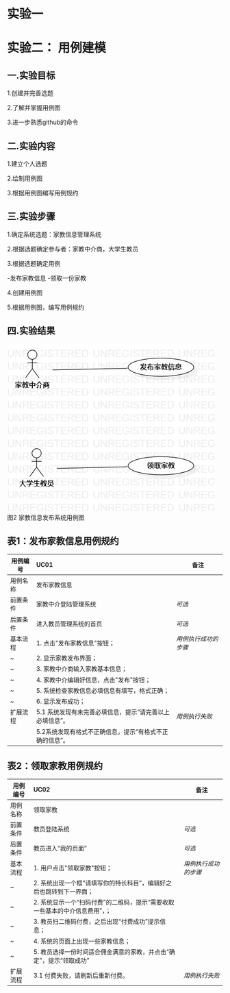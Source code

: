 # 实验一

# 实验二： 用例建模

## 一.实验目标

1.创建并完善选题

2.了解并掌握用例图

3.进一步熟悉github的命令

## 二.实验内容

1.建立个人选题

2.绘制用例图

3.根据用例图编写用例规约

## 三.实验步骤

1.确定系统选题：家教信息管理系统

2.根据选题确定参与者：家教中介商，大学生教员

3.根据选题确定用例

-发布家教信息
-领取一份家教

4.创建用例图

5.根据用例图，编写用例规约

## 四.实验结果

![用例图](./model2.jpg)  
图2 家教信息发布系统用例图

## 表1：发布家教信息用例规约  

用例编号  | UC01 | 备注  
-|:-|-  
用例名称  | 发布家教信息  |   
前置条件  |   家教中介登陆管理系统   | *可选*   
后置条件  |   进入教员管理系统的首页   | *可选*   
基本流程  | 1. 点击"发布家教信息"按钮；  |*用例执行成功的步骤*
~| 2. 显示家教发布界面；  |   
~| 3. 家教中介商输入家教基本信息；  |   
~| 4. 家教中介编辑好信息，点击"发布"按钮；  |       
~| 5. 系统检查家教信息必填信息有填写，格式正确；  | 
~| 6. 显示发布成功；  | 
扩展流程  | 5.1 系统发现有未完善必填信息，提示“请完善以上必填信息”。  |*用例执行失败*    
          | 5.2系统发现有格式不正确信息，提示“有格式不正确的信息”。  |



## 表2：领取家教用例规约  

用例编号  | UC02 | 备注  
-|:-|-  
用例名称  | 领取家教 |   
前置条件  |   教员登陆系统   | *可选*   
后置条件  |   教员进入“我的页面”| *可选*   
基本流程  | 1. 用户点击"领取家教"按钮；  |*用例执行成功的步骤*    
~| 2. 系统出现一个框“请填写你的特长科目”，编辑好之后也跳转到下一界面；  |
~| 2. 系统显示一个“扫码付费”的二维码，提示“需要收取一些基本的中介信息费用”，；  |   
~| 3. 教员扫二维码付费，之后出现“付费成功”提示信息；  | 
~| 4. 系统的页面上出现一些家教信息；  |   
~| 5. 教员选择一份时间适合佣金满意的家教，并点击“确定”，提示“领取成功”  |   
扩展流程  | 3.1 付费失败，请刷新后重新付费。  |*用例执行失败* 
